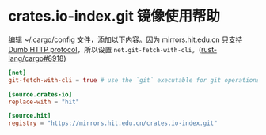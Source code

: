 # crates.io-index.git 镜像使用帮助

编辑 ~/.cargo/config 文件，添加以下内容。因为 mirrors.hit.edu.cn 只支持 [Dumb HTTP protocol](https://git-scm.com/book/en/v2/Git-on-the-Server-The-Protocols#_dumb_http)，所以设置 `net.git-fetch-with-cli`。([rust-lang/cargo#8918](https://github.com/rust-lang/cargo/issues/8918))

```toml
[net]
git-fetch-with-cli = true # use the `git` executable for git operations

[source.crates-io]
replace-with = "hit"

[source.hit]
registry = "https://mirrors.hit.edu.cn/crates.io-index.git"
```
